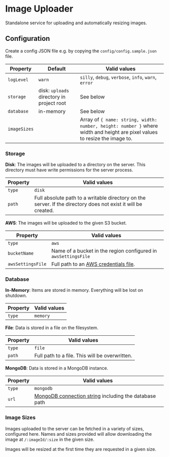 # Image Uploader
Standalone service for uploading and automatically resizing images.

## Configuration
Create a config JSON file e.g. by copying the `config/config.sample.json` file.

| Property | Default | Valid values |
|---       |---      |---           |
| `logLevel` | `warn` | `silly`, `debug`, `verbose`, `info`, `warn`, `error` |
| `storage` | disk: `uploads` directory in project root | See below |
| `database` | in-memory | See below |
| `imageSizes` | | Array of `{ name: string, width: number, height: number }` where width and height are pixel values to resize the image to. |

### Storage
**Disk**: The images will be uploaded to a directory on the server. This directory must have write permissions for the server process.

| Property | Valid values |
|---       |---           |
| `type` | `disk` |
| `path` | Full absolute path to a writable directory on the server. If the directory does not exist it will be created. |


**AWS**: The images will be uploaded to the given S3 bucket.

| Property | Valid values |
|---       |---           |
| `type` | `aws` |
| `bucketName` | Name of a bucket in the region configured in `awsSettingsFile`  |
| `awsSettingsFile` | Full path to an [AWS credentials file](https://docs.aws.amazon.com/sdk-for-javascript/v2/developer-guide/loading-node-credentials-json-file.html). |

### Database
**In-Memory**: Items are stored in memory. Everything will be lost on shutdown.

| Property | Valid values |
|---       |---           |
| `type` | `memory` |


**File**: Data is stored in a file on the filesystem.

| Property | Valid values |
|---       |---           |
| `type` | `file` |
| `path` | Full path to a file. This will be overwritten. |


**MongoDB**: Data is stored in a MongoDB instance.

| Property | Valid values |
|---       |---           |
| `type` | `mongodb` |
| `url` | [MongoDB connection string](https://docs.mongodb.com/manual/reference/connection-string/) including the database path |


### Image Sizes

Images uploaded to the server can be fetched in a variety of sizes, configured here.
Names and sizes provided will allow downloading the image at `/:imageId/:size` in the given size.

Images will be resized at the first time they are requested in a given size.
